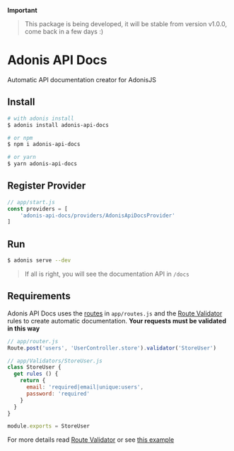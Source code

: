 **Important**
> This package is being developed, it will be stable from version v1.0.0, come back in a few days :)

# Adonis API Docs 
Automatic API documentation creator for AdonisJS

## Install 
```bash
# with adonis install
$ adonis install adonis-api-docs

# or npm
$ npm i adonis-api-docs

# or yarn
$ yarn adonis-api-docs
```

## Register Provider 
```js
// app/start.js
const providers = [
    'adonis-api-docs/providers/AdonisApiDocsProvider'
]
```

## Run 
```bash
$ adonis serve --dev
```
> If all is right, you will see the documentation API in `/docs`

## Requirements
Adonis API Docs uses the [routes](https://adonisjs.com/docs/4.1/routing) in `app/routes.js` and the [Route Validator](https://adonisjs.com/docs/4.1/validator#_route_validator) rules to create automatic documentation. **Your requests must be validated in this way**

```js
// app/router.js
Route.post('users', 'UserController.store').validator('StoreUser')
```

```js
// app/Validators/StoreUser.js
class StoreUser {
  get rules () {
    return {
      email: 'required|email|unique:users',
      password: 'required'
    }
  }
}

module.exports = StoreUser
```

For more details read [Route Validator](https://adonisjs.com/docs/4.1/validator#_route_validator) or see [this example]()